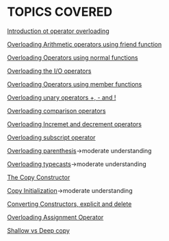 # TOPICS COVERED

[Introduction ot operator overloading](Introduction.cpp)

[Overloading Arithmetic operators using friend function](friendfuncoverloading.cpp)

[Overloading Operators using normal functions](normalFunctionOperOver.cpp)

[Overloading the I/O operators](overloadingInputOutput.cpp)

[Overloading Operators using member functions](memberFunctionsOperOver.cpp)

[Overloading unary operators +, - and !](unaryOperOver.cpp)

[Overloading comparison operators](comparisonOperOver.cpp)

[Overloading Incremet and decrement operators](OverIncrDecrOperators.cpp)

[Overloading subscript operator](subScriptOverloading.cpp)

[Overloading parenthesis](overloadingParenthesis.cpp)->moderate understanding

[Overloading typecasts](typecastOverloading.cpp)->moderate understanding

[The Copy Constructor](copyConstructor.cpp)

[Copy Initialization](copyInitialization.cpp)->moderate understanding 

[Converting Constructors, explicit and delete](COnvertingCtors-Explicit.cpp)

[Overloading Assignment Operator](overloadingAssign.cpp)

[Shallow vs Deep copy](shallowDeepCopy.cpp)

